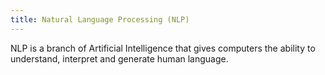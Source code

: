 ```yaml
---
title: Natural Language Processing (NLP)
---
```


NLP is a branch of Artificial Intelligence that gives computers the ability to understand, interpret and generate human language.
